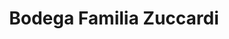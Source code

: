 ---
title: "Bodega Familia Zuccardi"
url: /fray-luis-beltran/bodega-familia-zuccardi/
shop: Wein
---